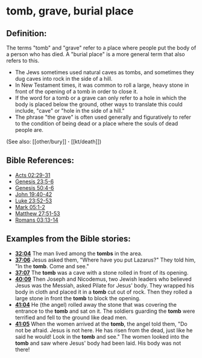 # tomb, grave, burial place #

## Definition: ##

The terms "tomb" and "grave" refer to a place where people put the body of a person who has died. A "burial place" is a more general term that also refers to this.

* The Jews sometimes used natural caves as tombs, and sometimes they dug caves into rock in the side of a hill.
* In New Testament times, it was common to roll a large, heavy stone in front of the opening of a tomb in order to close it.
* If the word for a tomb or a grave can only refer to a hole in which the body is placed below the ground, other ways to translate this could include, "cave" or "hole in the side of a hill."
* The phrase "the grave" is often used generally and figuratively to refer to the condition of being dead or a place where the souls of dead people are.

(See also: [[other/bury]] **·** [[kt/death]])

## Bible References: ##

* [Acts 02:29-31](en/tn/act/help/02/29)
* [Genesis 23:5-6](en/tn/gen/help/23/05)
* [Genesis 50:4-6](en/tn/gen/help/50/04)
* [John 19:40-42](en/tn/jhn/help/19/40)
* [Luke 23:52-53](en/tn/luk/help/23/52)
* [Mark 05:1-2](en/tn/mrk/help/05/01)
* [Matthew 27:51-53](en/tn/mat/help/27/51)
* [Romans 03:13-14](en/tn/rom/help/03/13)

## Examples from the Bible stories: ##

* __[32:04](en/tn/obs/help/32/04)__ The man lived among the __tombs__  in the area.
* __[37:06](en/tn/obs/help/37/06)__ Jesus asked them, "Where have you put Lazarus?" They told him, "In the __tomb__. Come and see."
* __[37:07](en/tn/obs/help/37/07)__ The __tomb__  was a cave with a stone rolled in front of its opening.
* __[40:09](en/tn/obs/help/40/09)__ Then Joseph and Nicodemus, two Jewish leaders who believed Jesus was the Messiah, asked Pilate for Jesus' body. They wrapped his body in cloth and placed it in a __tomb__  cut out of rock. Then they rolled a large stone in front the __tomb__  to block the opening.
* __[41:04](en/tn/obs/help/41/04)__ He (the angel) rolled away the stone that was covering the entrance to the __tomb__  and sat on it. The soldiers guarding the __tomb__  were terrified and fell to the ground like dead men.
* __[41:05](en/tn/obs/help/41/05)__ When the women arrived at the __tomb__, the angel told them, "Do not be afraid. Jesus is not here. He has risen from the dead, just like he said he would! Look in the __tomb__  and see." The women looked into the __tomb__  and saw where Jesus' body had been laid. His body was not there!